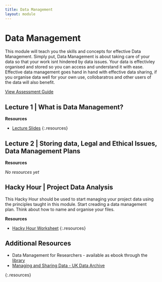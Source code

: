 ```yaml
---
title: Data Management
layout: module
---
```



# Data Management

This module will teach you the skills and concepts for effective Data Management. Simply put, Data Management is about taking care of your data so that your work isnt hindered by data issues. Your data is effectivley organised and stored so you can access and understand it with ease. Effective data management goes hand in hand with effective data sharing, if you organise data well for your own use, collobaratros and other users of the data will also benefit.


[View Assessment Guide](assessment.html)




## Lecture 1 | What is Data Management?



**Resources**

- [Lecture Slides](http://linkhere.com)
{:.resources}



## Lecture 2 | Storing data, Legal and Ethical Issues, Data Management Plans


**Resources**

_No resources yet_


## Hacky Hour | Project Data Analysis

This Hacky Hour should be used to start managing your project data using the principles taught in this module. Start creading a data management plan. Think about how to name and organise your files.  

**Resources**

- [Hacky Hour Worksheet](hacky-hour-worksheet.html)
{:.resources}


## Additional Resources

- Data Management for Researchers - available as ebook through the [library](http://www.library.auckland.ac.nz/?FROM_REF=bn-bc)
- [Managing and Sharing Data - UK Data Archive](http://www.data-archive.ac.uk/media/2894/managingsharing.pdf)


{:.resources}



